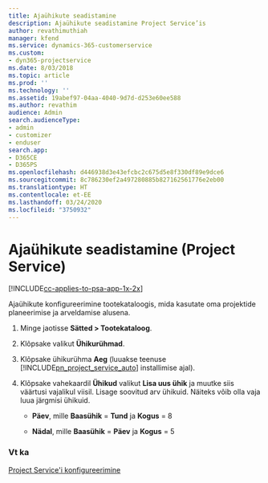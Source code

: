 ```yaml
---
title: Ajaühikute seadistamine
description: Ajaühikute seadistamine Project Service’is
author: revathimuthiah
manager: kfend
ms.service: dynamics-365-customerservice
ms.custom:
- dyn365-projectservice
ms.date: 8/03/2018
ms.topic: article
ms.prod: ''
ms.technology: ''
ms.assetid: 19abef97-04aa-4040-9d7d-d253e60ee588
ms.author: revathim
audience: Admin
search.audienceType:
- admin
- customizer
- enduser
search.app:
- D365CE
- D365PS
ms.openlocfilehash: d446938d3e43efcbc2c675d5e8f330df89e9dce6
ms.sourcegitcommit: 8c786230ef2a497280885b827162561776e2eb00
ms.translationtype: HT
ms.contentlocale: et-EE
ms.lasthandoff: 03/24/2020
ms.locfileid: "3750932"
---
```

# <a name="set-up-time-units-project-service"></a>Ajaühikute seadistamine (Project Service)

[!INCLUDE[cc-applies-to-psa-app-1x-2x](../includes/cc-applies-to-psa-app-1x-2x.md)]

Ajaühikute konfigureerimine tootekataloogis, mida kasutate oma projektide planeerimise ja arveldamise alusena.  
  
1. Minge jaotisse **Sätted > Tootekataloog**.  
  
2. Klõpsake valikut **Ühikurühmad**.  
  
3. Klõpsake ühikurühma **Aeg** (luuakse teenuse [!INCLUDE[pn_project_service_auto](../includes/pn-project-service-auto.md)] installimise ajal).  
  
4. Klõpsake vahekaardil **Ühikud** valikut **Lisa uus ühik** ja muutke siis väärtusi vajalikul viisil. Lisage soovitud arv ühikuid. Näiteks võib olla vaja luua järgmisi ühikuid.  
  
   - **Päev**, mille **Baasühik** = **Tund** ja **Kogus** = 8  
  
   - **Nädal**, mille **Baasühik** = **Päev** ja **Kogus** = 5  
  
### <a name="see-also"></a>Vt ka  
 [Project Service'i konfigureerimine](../project-service/configure.md)
